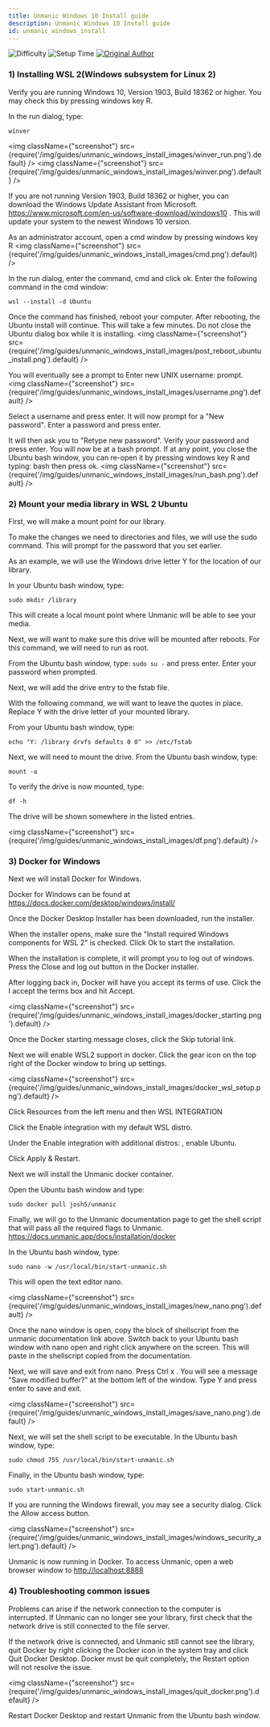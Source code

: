 ```yaml
---
title: Unmanic Windows 10 Install guide
description: Unmanic Windows 10 Install guide
id: unmanic_windows_install
---
```


![Difficulty](https://img.shields.io/badge/Difficulty-moderate-orange?style=flat)
![Setup Time](https://img.shields.io/badge/Setup%20Time-30%20minutes-orange?style=flat)
[![Original Author](https://img.shields.io/badge/Original%20Author-austinsr1-lightgrey?style=flat?style=plastic&logo=github)](https://github.com/austinsr1)


### 1) Installing WSL 2(Windows subsystem for Linux 2)

Verify you are running Windows 10, Version 1903, Build 18362 or higher.
You may check this by pressing windows key R.

In the run dialog, type:
```
winver
```
<img className={"screenshot"} src={require('/img/guides/unmanic_windows_install_images/winver_run.png').default} />
<img className={"screenshot"} src={require('/img/guides/unmanic_windows_install_images/winver.png').default} />


If you are not running Version 1903, Build 18362 or higher, you can
download the Windows Update Assistant from Microsoft.
<https://www.microsoft.com/en-us/software-download/windows10> . This
will update your system to the newest Windows 10 version.

As an administrator account, open a cmd window by pressing windows key R
<img className={"screenshot"} src={require('/img/guides/unmanic_windows_install_images/cmd.png').default} />

In the run dialog, enter the command, cmd and click ok. Enter the
following command in the cmd window:
```
wsl --install -d Ubuntu
```
Once the command has finished, reboot your computer. After
rebooting, the Ubuntu install will continue. This will take a few
minutes. Do not close the Ubuntu dialog box while it is installing.
<img className={"screenshot"} src={require('/img/guides/unmanic_windows_install_images/post_reboot_ubuntu_install.png').default} />

You will eventually see a prompt to Enter new UNIX username: prompt.
<img className={"screenshot"} src={require('/img/guides/unmanic_windows_install_images/username.png').default} />

Select a username and press enter. It will now prompt for a "New
password". Enter a password and press enter. 

It will then ask you to "Retype new password". Verify your password and press enter. 
You will now be at a bash prompt. If at any point, you close the Ubuntu bash window, 
you can re-open it by pressing windows key R and typing: bash then press ok.
<img className={"screenshot"} src={require('/img/guides/unmanic_windows_install_images/run_bash.png').default} />

### 2) Mount your media library in WSL 2 Ubuntu

First, we will make a mount point for our library.

To make the changes we need to directories and files, we will use the
sudo command. This will prompt for the password that you set earlier.

As an example, we will use the Windows drive letter Y for the location
of our library.

In your Ubuntu bash window, type: 
```
sudo mkdir /library
``` 
This will create a local mount point where Unmanic will be able to see your media.

Next, we will want to make sure this drive will be mounted after
reboots. For this command, we will need to run as root.

From the Ubuntu bash window, type: `sudo su -` and press enter. Enter your
password when prompted.

Next, we will add the drive entry to the fstab file.

With the following command, we will want to leave the quotes in place.
Replace Y with the drive letter of your mounted library.

From your Ubuntu bash window, type: 
```
echo "Y: /library drvfs defaults 0 0" >> /etc/fstab
```

Next, we will need to mount the drive. From the Ubuntu bash window, type: 
```
mount -a
```

To verify the drive is now mounted, type:
```
df -h
```

The drive will be shown somewhere in the listed entries.

<img className={"screenshot"} src={require('/img/guides/unmanic_windows_install_images/df.png').default} />

### 3) Docker for Windows

Next we will install Docker for Windows.

Docker for Windows can be found at
<https://docs.docker.com/desktop/windows/install/>

Once the Docker Desktop Installer has been downloaded, run the
installer.

When the installer opens, make sure the "Install required Windows
components for WSL 2" is checked. Click Ok to start the installation.

When the installation is complete, it will prompt you to log out of
windows. Press the Close and log out button in the Docker installer.

After logging back in, Docker will have you accept its terms of use.
Click the I accept the terms box and hit Accept.

<img className={"screenshot"} src={require('/img/guides/unmanic_windows_install_images/docker_starting.png').default} />

Once the Docker starting message closes, click the Skip tutorial link.

Next we will enable WSL2 support in docker. Click the gear icon on the
top right of the Docker window to bring up settings.

<img className={"screenshot"} src={require('/img/guides/unmanic_windows_install_images/docker_wsl_setup.png').default} />

Click Resources from the left menu and then WSL INTEGRATION

Click the Enable integration with my default WSL distro.

Under the Enable integration with additional distros: , enable Ubuntu.

Click Apply & Restart.

Next we will install the Unmanic docker container.

Open the Ubuntu bash window and type:
```
sudo docker pull josh5/unmanic
```

Finally, we will go to the Unmanic documentation page to get the shell
script that will pass all the required flags to Unmanic.
<https://docs.unmanic.app/docs/installation/docker>

In the Ubuntu bash window, type:
```
sudo nano -w /usr/local/bin/start-unmanic.sh
```
This will open the text editor nano.

<img className={"screenshot"} src={require('/img/guides/unmanic_windows_install_images/new_nano.png').default} />

Once the nano window is open, copy the block of shellscript from the
unmanic documentation link above. Switch back to your Ubuntu bash window
with nano open and right click anywhere on the screen. This will paste
in the shellscript copied from the documentation.

Next, we will save and exit from nano. Press Ctrl x . You will see a
message "Save modified buffer?" at the bottom left of the window. Type Y
and press enter to save and exit.

<img className={"screenshot"} src={require('/img/guides/unmanic_windows_install_images/save_nano.png').default} />

Next, we will set the shell script to be executable. In the Ubuntu bash
window, type: 
```
sudo chmod 755 /usr/local/bin/start-unmanic.sh
```

Finally, in the Ubuntu bash window, type: 
```
sudo start-unmanic.sh
```

If you are running the Windows firewall, you may see a security dialog.
Click the Allow access button.

<img className={"screenshot"} src={require('/img/guides/unmanic_windows_install_images/windows_security_alert.png').default} />

Unmanic is now running in Docker. To access Unmanic, open a web browser
window to <http://localhost:8888>

### 4) Troubleshooting common issues

Problems can arise if the network connection to the computer is
interrupted. If Unmanic can no longer see your library, first check that
the network drive is still connected to the file server.

If the network drive is connected, and Unmanic still cannot see the
library, quit Docker by right clicking the Docker icon in the system
tray and click Quit Docker Desktop. Docker must be quit completely, the
Restart option will not resolve the issue.

<img className={"screenshot"} src={require('/img/guides/unmanic_windows_install_images/quit_docker.png').default} />

Restart Docker Desktop and restart Unmanic from the Ubuntu bash window.
